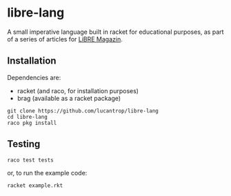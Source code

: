 # libre-lang
A small imperative language built in racket for educational purposes, as part of a series
of articles for [LiBRE Magazin](https://libre.lugons.org).

## Installation
Dependencies are:
+ racket (and raco, for installation purposes)
+ brag (available as a racket package)

```
git clone https://github.com/lucantrop/libre-lang
cd libre-lang
raco pkg install
```

## Testing
```
raco test tests
```
or, to run the example code:
```
racket example.rkt
```

